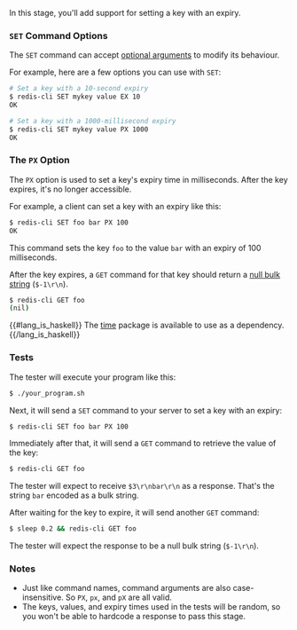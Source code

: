 In this stage, you'll add support for setting a key with an expiry.

### `SET` Command Options

The `SET` command can accept [optional arguments](https://redis.io/docs/latest/commands/set/#options) to modify its behaviour.

For example, here are a few options you can use with `SET`:

```bash
# Set a key with a 10-second expiry
$ redis-cli SET mykey value EX 10
OK

# Set a key with a 1000-millisecond expiry
$ redis-cli SET mykey value PX 1000
OK
```

### The `PX` Option

The `PX` option is used to set a key's expiry time in milliseconds. After the key expires, it's no longer accessible.

For example, a client can set a key with an expiry like this:
```bash
$ redis-cli SET foo bar PX 100
OK
```
This command sets the key `foo` to the value `bar` with an expiry of 100 milliseconds.

After the key expires, a `GET` command for that key should return a [null bulk string](https://redis.io/docs/latest/develop/reference/protocol-spec/#null-bulk-strings) (`$-1\r\n`).

```bash
$ redis-cli GET foo
(nil)
```

{{#lang_is_haskell}}
The [time](https://hackage.haskell.org/package/time) package is available
to use as a dependency.
{{/lang_is_haskell}}

### Tests

The tester will execute your program like this:

```bash
$ ./your_program.sh
```

Next, it will send a `SET` command to your server to set a key with an expiry:

```bash
$ redis-cli SET foo bar PX 100
```

Immediately after that, it will send a `GET` command to retrieve the value of the key:

```bash
$ redis-cli GET foo
```

The tester will expect to receive `$3\r\nbar\r\n` as a response. That's the string `bar` encoded as a bulk string.

After waiting for the key to expire, it will send another `GET` command:

```bash
$ sleep 0.2 && redis-cli GET foo
```

The tester will expect the response to be a null bulk string (`$-1\r\n`).

### Notes

- Just like command names, command arguments are also case-insensitive. So `PX`, `px`, and `pX` are all valid.
- The keys, values, and expiry times used in the tests will be random, so you won't be able to hardcode a response to pass this stage.
